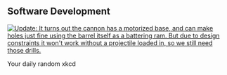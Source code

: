 ## Software Development
[![Update: It turns out the cannon has a motorized base, and can make holes just fine using the barrel itself as a battering ram. But due to design constraints it won't work without a projectile loaded in, so we still need those drills.](https://imgs.xkcd.com/comics/software_development.png)](https://xkcd.com/2021/ "Update: It turns out the cannon has a motorized base, and can make holes just fine using the barrel itself as a battering ram. But due to design constraints it won't work without a projectile loaded in, so we still need those drills.")

Your daily random xkcd
